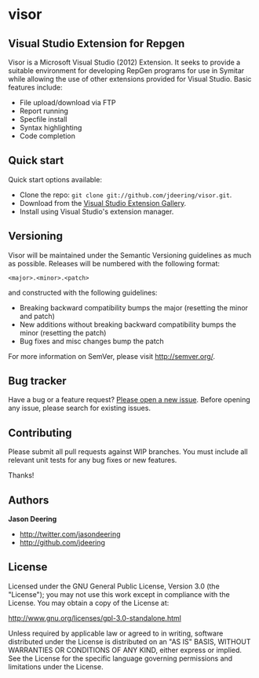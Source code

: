 visor
=====
Visual Studio Extension for Repgen
-----
Visor is a Microsoft Visual Studio (2012) Extension. It seeks to provide a suitable environment for developing RepGen programs for use in Symitar while allowing the use of other extensions provided for Visual Studio. Basic features include:

* File upload/download via FTP
* Report running
* Specfile install
* Syntax highlighting
* Code completion



## Quick start

Quick start options available:

* Clone the repo: `git clone git://github.com/jdeering/visor.git`.
* Download from the [Visual Studio Extension Gallery](http://visualstudiogallery.msdn.microsoft.com/d06ed59f-1e5f-4c16-9fbc-92586daa6273).
* Install using Visual Studio's extension manager.



## Versioning

Visor will be maintained under the Semantic Versioning guidelines as much as possible. Releases will be numbered with the following format:

`<major>.<minor>.<patch>`

and constructed with the following guidelines:

* Breaking backward compatibility bumps the major (resetting the minor and patch)
* New additions without breaking backward compatibility bumps the minor (resetting the patch)
* Bug fixes and misc changes bump the patch

For more information on SemVer, please visit http://semver.org/.



## Bug tracker

Have a bug or a feature request? [Please open a new issue](https://github.com/jdeering/visor/issues). Before opening any issue, please search for existing issues.



## Contributing

Please submit all pull requests against WIP branches. You must include all relevant unit tests for any bug fixes or new features.

Thanks!



## Authors

**Jason Deering**

+ http://twitter.com/jasondeering
+ http://github.com/jdeering



## License

Licensed under the GNU General Public License, Version 3.0 (the "License"); you may not use this work except in compliance with the License. You may obtain a copy of the License at:

   http://www.gnu.org/licenses/gpl-3.0-standalone.html

Unless required by applicable law or agreed to in writing, software distributed under the License is distributed on an "AS IS" BASIS, WITHOUT WARRANTIES OR CONDITIONS OF ANY KIND, either express or implied. See the License for the specific language governing permissions and limitations under the License.
